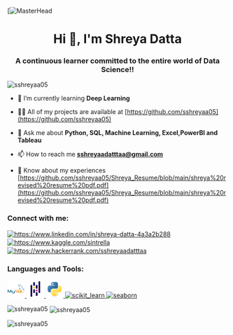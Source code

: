 [![MasterHead](https://miro.medium.com/v2/resize:fit:1400/1*Owa2rsDG6Rwv1IM_RdsL3A.gif)
<h1 align="center">Hi 👋, I'm Shreya Datta</h1>
<h3 align="center">A continuous learner committed to the entire world of Data Science!!</h3>

<p align="left"> <img src="https://komarev.com/ghpvc/?username=sshreyaa05&label=Profile%20views&color=0e75b6&style=flat" alt="sshreyaa05" /> </p>

- 🌱 I’m currently learning **Deep Learning**

- 👨‍💻 All of my projects are available at [https://github.com/sshreyaa05](https://github.com/sshreyaa05)

- 💬 Ask me about **Python, SQL, Machine Learning, Excel,PowerBI and Tableau**

- 📫 How to reach me **sshreyaadatttaa@gmail.com**

- 📄 Know about my experiences [https://github.com/sshreyaa05/Shreya_Resume/blob/main/shreya%20revised%20resume%20pdf.pdf](https://github.com/sshreyaa05/Shreya_Resume/blob/main/shreya%20revised%20resume%20pdf.pdf)

<h3 align="left">Connect with me:</h3>
<p align="left">
<a href="https://linkedin.com/in/https://www.linkedin.com/in/shreya-datta-4a3a2b288" target="blank"><img align="center" src="https://raw.githubusercontent.com/rahuldkjain/github-profile-readme-generator/master/src/images/icons/Social/linked-in-alt.svg" alt="https://www.linkedin.com/in/shreya-datta-4a3a2b288" height="30" width="40" /></a>
<a href="https://kaggle.com/https://www.kaggle.com/sintrella" target="blank"><img align="center" src="https://raw.githubusercontent.com/rahuldkjain/github-profile-readme-generator/master/src/images/icons/Social/kaggle.svg" alt="https://www.kaggle.com/sintrella" height="30" width="40" /></a>
<a href="https://www.hackerrank.com/https://www.hackerrank.com/sshreyaadatttaa" target="blank"><img align="center" src="https://raw.githubusercontent.com/rahuldkjain/github-profile-readme-generator/master/src/images/icons/Social/hackerrank.svg" alt="https://www.hackerrank.com/sshreyaadatttaa" height="30" width="40" /></a>
</p>

<h3 align="left">Languages and Tools:</h3>
<p align="left"> <a href="https://www.mysql.com/" target="_blank" rel="noreferrer"> <img src="https://raw.githubusercontent.com/devicons/devicon/master/icons/mysql/mysql-original-wordmark.svg" alt="mysql" width="40" height="40"/> </a> <a href="https://pandas.pydata.org/" target="_blank" rel="noreferrer"> <img src="https://raw.githubusercontent.com/devicons/devicon/2ae2a900d2f041da66e950e4d48052658d850630/icons/pandas/pandas-original.svg" alt="pandas" width="40" height="40"/> </a> <a href="https://www.python.org" target="_blank" rel="noreferrer"> <img src="https://raw.githubusercontent.com/devicons/devicon/master/icons/python/python-original.svg" alt="python" width="40" height="40"/> </a> <a href="https://scikit-learn.org/" target="_blank" rel="noreferrer"> <img src="https://upload.wikimedia.org/wikipedia/commons/0/05/Scikit_learn_logo_small.svg" alt="scikit_learn" width="40" height="40"/> </a> <a href="https://seaborn.pydata.org/" target="_blank" rel="noreferrer"> <img src="https://seaborn.pydata.org/_images/logo-mark-lightbg.svg" alt="seaborn" width="40" height="40"/> </a> </p>

<p><img align="left" src="https://github-readme-stats.vercel.app/api/top-langs?username=sshreyaa05&show_icons=true&locale=en&layout=compact" alt="sshreyaa05" /></p>

<p>&nbsp;<img align="center" src="https://github-readme-stats.vercel.app/api?username=sshreyaa05&show_icons=true&locale=en" alt="sshreyaa05" /></p>

<p><img align="center" src="https://github-readme-streak-stats.herokuapp.com/?user=sshreyaa05&" alt="sshreyaa05" /></p>
